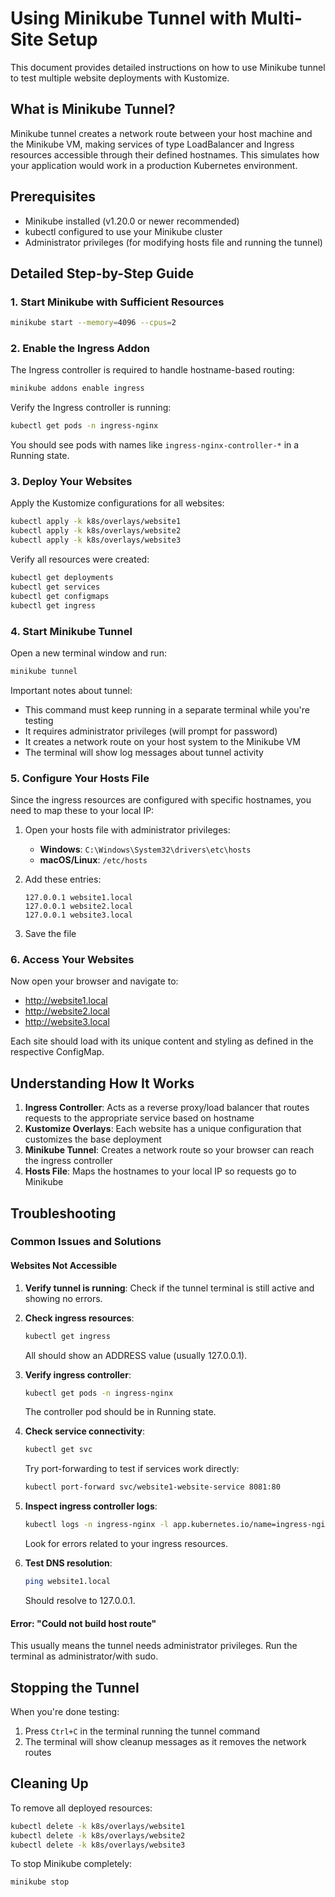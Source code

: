 # Using Minikube Tunnel with Multi-Site Setup

This document provides detailed instructions on how to use Minikube tunnel to test multiple website deployments with Kustomize.

## What is Minikube Tunnel?

Minikube tunnel creates a network route between your host machine and the Minikube VM, making services of type LoadBalancer and Ingress resources accessible through their defined hostnames. This simulates how your application would work in a production Kubernetes environment.

## Prerequisites

- Minikube installed (v1.20.0 or newer recommended)
- kubectl configured to use your Minikube cluster
- Administrator privileges (for modifying hosts file and running the tunnel)

## Detailed Step-by-Step Guide

### 1. Start Minikube with Sufficient Resources

```bash
minikube start --memory=4096 --cpus=2
```

### 2. Enable the Ingress Addon

The Ingress controller is required to handle hostname-based routing:

```bash
minikube addons enable ingress
```

Verify the Ingress controller is running:

```bash
kubectl get pods -n ingress-nginx
```

You should see pods with names like `ingress-nginx-controller-*` in a Running state.

### 3. Deploy Your Websites

Apply the Kustomize configurations for all websites:

```bash
kubectl apply -k k8s/overlays/website1
kubectl apply -k k8s/overlays/website2
kubectl apply -k k8s/overlays/website3
```

Verify all resources were created:

```bash
kubectl get deployments
kubectl get services
kubectl get configmaps
kubectl get ingress
```

### 4. Start Minikube Tunnel

Open a new terminal window and run:

```bash
minikube tunnel
```

Important notes about tunnel:

- This command must keep running in a separate terminal while you're testing
- It requires administrator privileges (will prompt for password)
- It creates a network route on your host system to the Minikube VM
- The terminal will show log messages about tunnel activity

### 5. Configure Your Hosts File

Since the ingress resources are configured with specific hostnames, you need to map these to your local IP:

1. Open your hosts file with administrator privileges:
   - **Windows**: `C:\Windows\System32\drivers\etc\hosts`
   - **macOS/Linux**: `/etc/hosts`

2. Add these entries:
   ```
   127.0.0.1 website1.local
   127.0.0.1 website2.local
   127.0.0.1 website3.local
   ```

3. Save the file

### 6. Access Your Websites

Now open your browser and navigate to:

- http://website1.local
- http://website2.local
- http://website3.local

Each site should load with its unique content and styling as defined in the respective ConfigMap.

## Understanding How It Works

1. **Ingress Controller**: Acts as a reverse proxy/load balancer that routes requests to the appropriate service based on hostname
2. **Kustomize Overlays**: Each website has a unique configuration that customizes the base deployment
3. **Minikube Tunnel**: Creates a network route so your browser can reach the ingress controller
4. **Hosts File**: Maps the hostnames to your local IP so requests go to Minikube

## Troubleshooting

### Common Issues and Solutions

#### Websites Not Accessible

1. **Verify tunnel is running**:
   Check if the tunnel terminal is still active and showing no errors.

2. **Check ingress resources**:
   ```bash
   kubectl get ingress
   ```
   All should show an ADDRESS value (usually 127.0.0.1).

3. **Verify ingress controller**:
   ```bash
   kubectl get pods -n ingress-nginx
   ```
   The controller pod should be in Running state.

4. **Check service connectivity**:
   ```bash
   kubectl get svc
   ```
   Try port-forwarding to test if services work directly:
   ```bash
   kubectl port-forward svc/website1-website-service 8081:80
   ```

5. **Inspect ingress controller logs**:
   ```bash
   kubectl logs -n ingress-nginx -l app.kubernetes.io/name=ingress-nginx
   ```
   Look for errors related to your ingress resources.

6. **Test DNS resolution**:
   ```bash
   ping website1.local
   ```
   Should resolve to 127.0.0.1.

#### Error: "Could not build host route"

This usually means the tunnel needs administrator privileges. Run the terminal as administrator/with sudo.

## Stopping the Tunnel

When you're done testing:

1. Press `Ctrl+C` in the terminal running the tunnel command
2. The terminal will show cleanup messages as it removes the network routes

## Cleaning Up

To remove all deployed resources:

```bash
kubectl delete -k k8s/overlays/website1
kubectl delete -k k8s/overlays/website2
kubectl delete -k k8s/overlays/website3
```

To stop Minikube completely:

```bash
minikube stop
```
